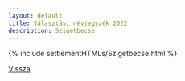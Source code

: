 ```yaml
---
layout: default
title: Választási névjegyzék 2022
description: Szigetbecse
---
```


{% include settlementHTMLs/Szigetbecse.html %}

[Vissza](../)